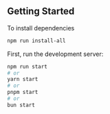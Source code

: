 ## Getting Started

To install dependencies

```bash
npm run install-all
```

First, run the development server:

```bash
npm run start
# or
yarn start
# or
pnpm start
# or
bun start
```